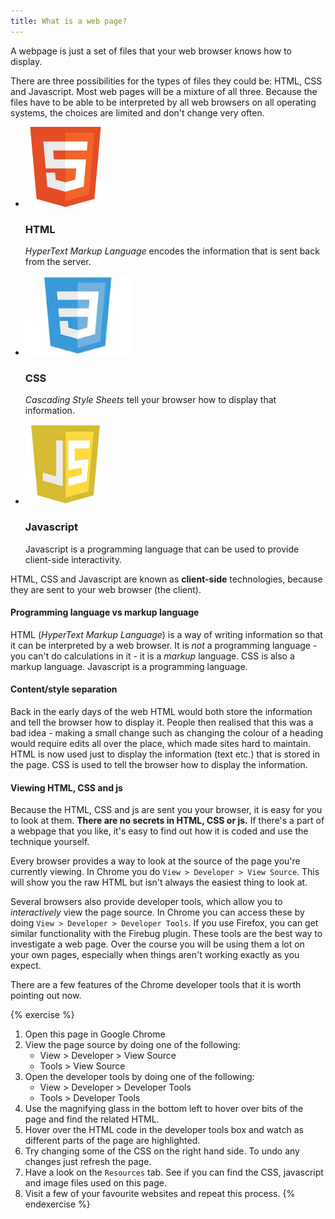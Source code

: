 ```yaml
---
title: What is a web page?
---
```


A webpage is just a set of files that your web browser knows how to display.

There are three possibilities for the types of files they could be: HTML, CSS and Javascript. Most web pages will be a mixture of all three. Because the files have to be able to be interpreted by all web browsers on all operating systems, the choices are limited and don't change very often.

<ul class="thumbnails">
  <li class="span3">
    <div class="thumbnail">
      <img src="/assets/html5_logo_128.png" style="height: 128px;" alt="">
      <h3>HTML</h3>
      <p><em>HyperText Markup Language</em> encodes the information that is sent back from the server.</p>
    </div>
  </li>
  <li class="span3">
    <div class="thumbnail">
      <img src="/assets/css.jpeg"  style="height: 128px;" alt="">
      <h3>CSS</h3>
      <p><em>Cascading Style Sheets</em> tell your browser how to display that information.</p>
    </div>
  </li>
  <li class="span3">
    <div class="thumbnail">
      <img src="/assets/js.jpeg"  style="height: 128px;" alt="">
      <h3>Javascript</h3>
      <p>Javascript is a programming language that can be used to provide client-side interactivity.</p>
    </div>
</li>
</ul>

HTML, CSS and Javascript are known as **client-side** technologies, because they are sent to your web browser (the client).

#### Programming language vs markup language

HTML (*HyperText Markup Language*) is a way of writing information so that it can be interpreted by a web browser. It is *not* a programming language - you can't do calculations in it - it is a _markup_ language. CSS is also a markup language. Javascript is a programming language.

#### Content/style separation

Back in the early days of the web HTML would both store the information and tell the browser how to display it. People then realised that this was a bad idea - making a small change such as changing the colour of a heading would require edits all over the place, which made sites hard to maintain. HTML is now used just to display the information (text etc.) that is stored in the page. CSS is used to tell the browser how to display the information.

#### Viewing HTML, CSS and js

Because the HTML, CSS and js are sent you your browser, it is easy for you to look at them. **There are no secrets in HTML, CSS or js.** If there's a part of a webpage that you like, it's easy to find out how it is coded and use the technique yourself.

Every browser provides a way to look at the source of the page you're currently viewing. In Chrome you do `View > Developer > View Source`. This will show you the raw HTML but isn't always the easiest thing to look at.

Several browsers also provide developer tools, which allow you to *interactively* view the page source. In Chrome you can access these by doing `View > Developer > Developer Tools`. If you use Firefox, you can get similar functionality with the Firebug plugin. These tools are the best way to investigate a web page. Over the course you will be using them a lot on your own pages, especially when things aren't working exactly as you expect.

There are a few features of the Chrome developer tools that it is worth pointing out now.


{% exercise %}  
1. Open this page in Google Chrome  
2. View the page source by doing one of the following:
    * View > Developer > View Source
    * Tools > View Source  
3. Open the developer tools by doing one of the following:
    * View > Developer > Developer Tools
    * Tools > Developer Tools  
4. Use the magnifying glass in the bottom left to hover over bits of the page and find the related HTML.  
5. Hover over the HTML code in the developer tools box and watch as different parts of the page are highlighted.  
6. Try changing some of the CSS on the right hand side. To undo any changes just refresh the page.  
7. Have a look on the `Resources` tab. See if you can find the CSS, javascript and image files used on this page.  
8. Visit a few of your favourite websites and repeat this process. 
{% endexercise %}
